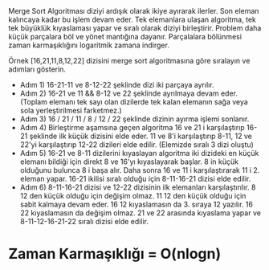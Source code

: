 <div>
Merge Sort Algoritması diziyi ardışık olarak ikiye ayırarak ilerler. Son eleman kalıncaya kadar bu işlem devam eder. Tek elemanlara ulaşan algoritma, tek tek büyüklük kıyaslaması yapar ve sıralı olarak diziyi birleştirir. Problem daha küçük parçalara böl ve yönet mantığına dayanır. Parçalalara bölünmesi zaman karmaşıklığını logaritmik zamana indirger.
</div>

Örnek
[16,21,11,8,12,22] dizisini merge sort algoritmasına göre sıralayın ve adımları gösterin.
<ul>
<li>Adım 1) 16-21-11 ve 8-12-22 şeklinde dizi iki parçaya ayrılır.
</li>
<li>Adım 2) 16-21 ve 11 && 8-12 ve 22 şeklinde ayrılmaya devam eder. (Toplam elemanı tek sayı olan dizilerde tek kalan elemanın sağa veya sola yerleştirilmesi farketmez.)
</li>
<li>Adım 3) 16 / 21 / 11 / 8 / 12 / 22 şeklinde dizinin ayırma işlemi sonlanır.
</li>
<li>Adım 4) Birleştirme aşamsına geçen algoritma 16 ve 21 i karşılaştırıp 16-21 şeklinde ilk küçük dizisini elde eder. 11 ve 8'i karşılaştırıp 8-11, 12 ve 22'yi karşılaştırıp 12-22 dizileri elde edilir. (Elemizde sıralı 3 dizi oluştu)</li>
<li>Adım 5) 16-21 ve 8-11 dizilerini kıyaslayan algoritma iki dizideki en küçük elemanı bildiği için direkt 8 ve 16'yı kıyaslayarak başlar. 8 in küçük olduğunu bulunca 8 i başa alır. Daha sonra 16 ve 11 i karşılaştırarak 11 i 2. eleman yapar. 16-21 ikilisi sıralı olduğu için 8-11-16-21 dizisi elde edilir.
</li>
<li>Adım 6) 8-11-16-21 dizisi ve 12-22 dizisinin ilk elemanları karşılaştırılır. 8 12 den küçük olduğu için değişim olmaz. 11 12 den küçük olduğu için sabit kalmaya devam eder. 16 12 kıyaslamasın da 3. sıraya 12 yazılır. 16 22 kıyaslamasın da değişim olmaz. 21 ve 22 arasında kıyaslama yapar ve 8-11-12-16-21-22 sıralı dizisi elde edilir.</li>

 </ul>

<h1>Zaman Karmaşıklığı = O(nlogn)</h1>






